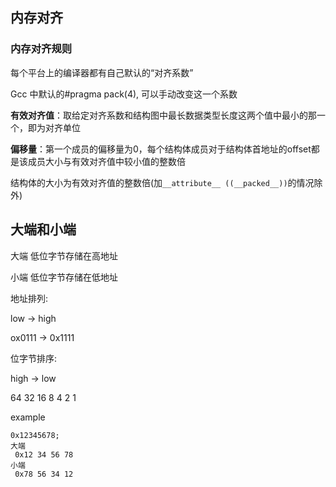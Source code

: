 ## 内存对齐

### 内存对齐规则

每个平台上的编译器都有自己默认的“对齐系数”

Gcc 中默认的#pragma pack(4), 可以手动改变这一个系数

**有效对齐值**：取给定对齐系数和结构图中最长数据类型长度这两个值中最小的那一个，即为对齐单位

**偏移量**：第一个成员的偏移量为0，每个结构体成员对于结构体首地址的offset都是该成员大小与有效对齐值中较小值的整数倍

结构体的大小为有效对齐值的整数倍(加`__attribute__ ((__packed__))`的情况除外)







## 大端和小端

大端 低位字节存储在高地址

小端 低位字节存储在低地址

地址排列:

low ->  high

ox0111 ->  0x1111

位字节排序:

high -> low

64 32 16 8 4 2 1

example

```
0x12345678;
大端
 0x12 34 56 78
小端
 0x78 56 34 12
```

